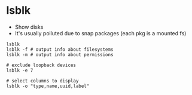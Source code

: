 # lsblk

- Show disks
- It's usually polluted due to snap packages (each pkg is a mounted fs)

```shell
lsblk
lsblk -f # output info about filesystems
lsblk -m # output info about permissions

# exclude loopback devices
lsblk -e 7

# select columns to display
lsblk -o "type,name,uuid,label"
```
